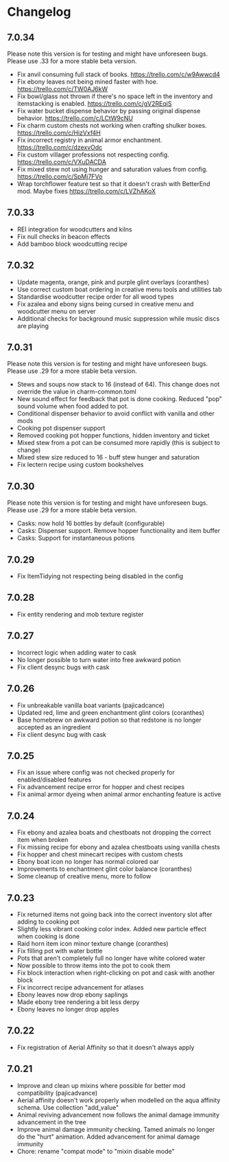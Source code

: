 # Changelog

## 7.0.34

Please note this version is for testing and might have unforeseen bugs.
Please use .33 for a more stable beta version.

- Fix anvil consuming full stack of books. https://trello.com/c/w9Awwcd4
- Fix ebony leaves not being mined faster with hoe. https://trello.com/c/TW0AJ6kW
- Fix bowl/glass not thrown if there's no space left in the inventory and itemstacking is enabled. https://trello.com/c/gV2REqiS
- Fix water bucket dispense behavior by passing original dispense behavior. https://trello.com/c/LCtW9cNU
- Fix charm custom chests not working when crafting shulker boxes. https://trello.com/c/HizVxf4H
- Fix incorrect registry in animal armor enchantment. https://trello.com/c/dzexvOdc
- Fix custom villager professions not respecting config. https://trello.com/c/VXuDACDA
- Fix mixed stew not using hunger and saturation values from config. https://trello.com/c/SpMj7FVo
- Wrap torchflower feature test so that it doesn't crash with BetterEnd mod. Maybe fixes https://trello.com/c/LVZhAKoX

## 7.0.33

- REI integration for woodcutters and kilns
- Fix null checks in beacon effects
- Add bamboo block woodcutting recipe

## 7.0.32

- Update magenta, orange, pink and purple glint overlays (coranthes)
- Use correct custom boat ordering in creative menu tools and utilities tab
- Standardise woodcutter recipe order for all wood types
- Fix azalea and ebony signs being cursed in creative menu and woodcutter menu on server
- Additional checks for background music suppression while music discs are playing

## 7.0.31

Please note this version is for testing and might have unforeseen bugs.
Please use .29 for a more stable beta version.

- Stews and soups now stack to 16 (instead of 64). This change does not override the value in charm-common.toml
- New sound effect for feedback that pot is done cooking. Reduced "pop" sound volume when food added to pot.
- Conditional dispenser behavior to avoid conflict with vanilla and other mods
- Cooking pot dispenser support
- Removed cooking pot hopper functions, hidden inventory and ticket
- Mixed stew from a pot can be consumed more rapidly (this is subject to change)
- Mixed stew size reduced to 16 - buff stew hunger and saturation
- Fix lectern recipe using custom bookshelves

## 7.0.30

Please note this version is for testing and might have unforeseen bugs.
Please use .29 for a more stable beta version.

- Casks: now hold 16 bottles by default (configurable)
- Casks: Dispenser support. Remove hopper functionality and item buffer
- Casks: Support for instantaneous potions

## 7.0.29

- Fix ItemTidying not respecting being disabled in the config

## 7.0.28

- Fix entity rendering and mob texture register

## 7.0.27

- Incorrect logic when adding water to cask
- No longer possible to turn water into free awkward potion
- Fix client desync bugs with cask

## 7.0.26

- Fix unbreakable vanilla boat variants (pajicadcance)
- Updated red, lime and green enchantment glint colors (coranthes)
- Base homebrew on awkward potion so that redstone is no longer accepted as an ingredient
- Fix client desync bug with cask

## 7.0.25

- Fix an issue where config was not checked properly for enabled/disabled features
- Fix advancement recipe error for hopper and chest recipes
- Fix animal armor dyeing when animal armor enchanting feature is active

## 7.0.24

- Fix ebony and azalea boats and chestboats not dropping the correct item when broken
- Fix missing recipe for ebony and azalea chestboats using vanilla chests
- Fix hopper and chest minecart recipes with custom chests
- Ebony boat icon no longer has normal colored oar
- Improvements to enchantment glint color balance (coranthes)
- Some cleanup of creative menu, more to follow

## 7.0.23

- Fix returned items not going back into the correct inventory slot after adding to cooking pot
- Slightly less vibrant cooking color index. Added new particle effect when cooking is done
- Raid horn item icon minor texture change (coranthes)
- Fix filling pot with water bottle
- Pots that aren't completely full no longer have white colored water
- Now possible to throw items into the pot to cook them
- Fix block interaction when right-clicking on pot and cask with another block
- Fix incorrect recipe advancement for atlases
- Ebony leaves now drop ebony saplings
- Made ebony tree rendering a bit less derpy
- Ebony leaves no longer drop apples

## 7.0.22

- Fix registration of Aerial Affinity so that it doesn't always apply

## 7.0.21

- Improve and clean up mixins where possible for better mod compatibility (pajicadvance)
- Aerial affinity doesn't work properly when modelled on the aqua affinity schema. Use collection "add_value"
- Animal reviving advancement now follows the animal damage immunity advancement in the tree
- Improve animal damage immunity checking. Tamed animals no longer do the "hurt" animation. Added advancement for animal damage immunity
- Chore: rename "compat mode" to "mixin disable mode"